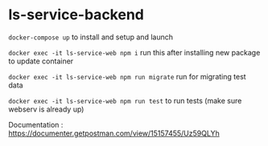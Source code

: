 # ls-service-backend

 `docker-compose up` to install and setup and launch
 
 `docker exec -it ls-service-web npm i` run this after installing new package to update container

 `docker exec -it ls-service-web npm run migrate` run for migrating test data

 `docker exec -it ls-service-web npm run test` to run tests (make sure webserv is already up)

 Documentation : https://documenter.getpostman.com/view/15157455/Uz59QLYh
 